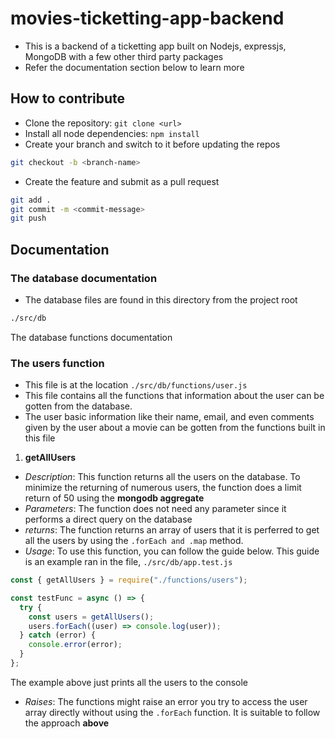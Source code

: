 # movies-ticketting-app-backend

- This is a backend of a ticketting app built on Nodejs, expressjs, MongoDB with a few other third party packages
- Refer the documentation section below to learn more

## How to contribute

- Clone the repository: `git clone <url>`
- Install all node dependencies: `npm install`
- Create your branch and switch to it before updating the repos

```bash
git checkout -b <branch-name>

```

- Create the feature and submit as a pull request

```bash
git add .
git commit -m <commit-message>
git push
```

## Documentation

### **The database documentation**

- The database files are found in this directory from the project root

```bash
./src/db

```

The database functions documentation

### The users function

- This file is at the location `./src/db/functions/user.js`
- This file contains all the functions that information about the user can be gotten from the database.
- The user basic information like their name, email, and even comments given by the user about a movie can be gotten from the functions built in this file

1. **getAllUsers**

- _Description_: This function returns all the users on the database. To minimize the returning of numerous users, the function does a limit return of 50 using the **mongodb aggregate**
- _Parameters_: The function does not need any parameter since it performs a direct query on the database
- _returns_: The function returns an array of users that it is perferred to get all the users by using the `.forEach and .map` method.
- _Usage_: To use this function, you can follow the guide below. This guide is an example ran in the file, `./src/db/app.test.js`

```javascript
const { getAllUsers } = require("./functions/users");

const testFunc = async () => {
  try {
    const users = getAllUsers();
    users.forEach((user) => console.log(user));
  } catch (error) {
    console.error(error);
  }
};
```

The example above just prints all the users to the console

- _Raises_: The functions might raise an error you try to access the user array directly without using the `.forEach` function. It is suitable to follow the approach **above**
